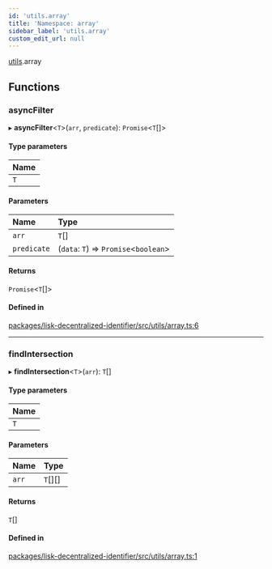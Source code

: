```yaml
---
id: 'utils.array'
title: 'Namespace: array'
sidebar_label: 'utils.array'
custom_edit_url: null
---
```


[utils](utils.md).array

## Functions

### asyncFilter

▸ **asyncFilter**<`T`\>(`arr`, `predicate`): `Promise`<`T`[]\>

#### Type parameters

| Name |
| :--- |
| `T`  |

#### Parameters

| Name        | Type                                   |
| :---------- | :------------------------------------- |
| `arr`       | `T`[]                                  |
| `predicate` | (`data`: `T`) => `Promise`<`boolean`\> |

#### Returns

`Promise`<`T`[]\>

#### Defined in

[packages/lisk-decentralized-identifier/src/utils/array.ts:6](https://github.com/aldhosutra/lisk-did/blob/2b84b93/packages/lisk-decentralized-identifier/src/utils/array.ts#L6)

---

### findIntersection

▸ **findIntersection**<`T`\>(`arr`): `T`[]

#### Type parameters

| Name |
| :--- |
| `T`  |

#### Parameters

| Name  | Type    |
| :---- | :------ |
| `arr` | `T`[][] |

#### Returns

`T`[]

#### Defined in

[packages/lisk-decentralized-identifier/src/utils/array.ts:1](https://github.com/aldhosutra/lisk-did/blob/2b84b93/packages/lisk-decentralized-identifier/src/utils/array.ts#L1)
